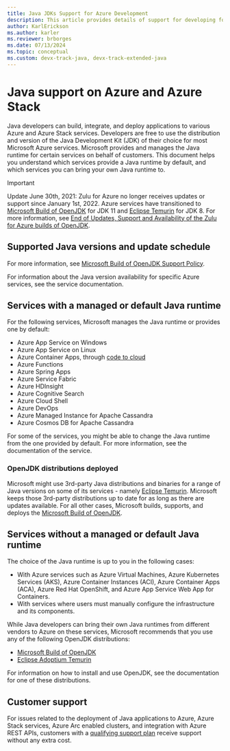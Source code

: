 ```yaml
---
title: Java JDKs Support for Azure Development
description: This article provides details of support for developing for or deploying Java applications to Azure and Azure Stack.
author: KarlErickson
ms.author: karler
ms.reviewer: brborges
ms.date: 07/13/2024
ms.topic: conceptual
ms.custom: devx-track-java, devx-track-extended-java
---
```

# Java support on Azure and Azure Stack

Java developers can build, integrate, and deploy applications to various Azure and Azure Stack services. Developers are free to use the distribution and version of the Java Development Kit (JDK) of their choice for most Microsoft Azure services. Microsoft provides and manages the Java runtime for certain services on behalf of customers. This document helps you understand which services provide a Java runtime by default, and which services you can bring your own Java runtime to.

> [!IMPORTANT]
> Update June 30th, 2021: Zulu for Azure no longer receives updates or support since January 1st, 2022. Azure services have transitioned to [Microsoft Build of OpenJDK](/java/openjdk/install) for JDK 11 and [Eclipse Temurin](https://adoptium.net/releases.html?variant=openjdk8&jvmVariant=hotspot) for JDK 8. For more information, see [End of Updates, Support and Availability of the Zulu for Azure builds of OpenJDK](https://devblogs.microsoft.com/java/end-of-updates-support-and-availability-of-zulu-for-azure/).

## Supported Java versions and update schedule

For more information, see [Microsoft Build of OpenJDK Support Policy](/java/openjdk/support).

For information about the Java version availability for specific Azure services, see the service documentation.

## Services with a managed or default Java runtime

For the following services, Microsoft manages the Java runtime or provides one by default:

* Azure App Service on Windows
* Azure App Service on Linux
* Azure Container Apps, through [code to cloud](/azure/container-apps/deploy-artifact?tabs=bash)
* Azure Functions
* Azure Spring Apps
* Azure Service Fabric
* Azure HDInsight
* Azure Cognitive Search
* Azure Cloud Shell
* Azure DevOps
* Azure Managed Instance for Apache Cassandra
* Azure Cosmos DB for Apache Cassandra

For some of the services, you might be able to change the Java runtime from the one provided by default. For more information, see the documentation of the service.

### OpenJDK distributions deployed

Microsoft might use 3rd-party Java distributions and binaries for a range of Java versions on some of its services - namely [Eclipse Temurin][temurin-link]. Microsoft keeps those 3rd-party distributions up to date for as long as there are updates available. For all other cases, Microsoft builds, supports, and deploys the [Microsoft Build of OpenJDK][msjdk-link].

## Services without a managed or default Java runtime

The choice of the Java runtime is up to you in the following cases:

* With Azure services such as Azure Virtual Machines, Azure Kubernetes Services (AKS), Azure Container Instances (ACI), Azure Container Apps (ACA), Azure Red Hat OpenShift, and Azure App Service Web App for Containers.
* With services where users must manually configure the infrastructure and its components.

While Java developers can bring their own Java runtimes from different vendors to Azure on these services, Microsoft recommends that you use any of the following OpenJDK distributions:

* [Microsoft Build of OpenJDK][msjdk-link]
* [Eclipse Adoptium Temurin][temurin-link]

For information on how to install and use OpenJDK, see the documentation for one of these distributions.

[msjdk-link]: https://www.microsoft.com/openjdk
[temurin-link]: https://www.adoptium.net

## Customer support

For issues related to the deployment of Java applications to Azure, Azure Stack services, Azure Arc enabled clusters, and integration with Azure REST APIs, customers with a [qualifying support plan](https://azure.microsoft.com/support/plans/) receive support without any extra cost.
